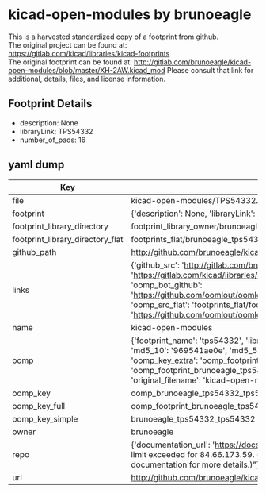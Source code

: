 # kicad-open-modules by brunoeagle  
This is a harvested standardized copy of a footprint from github.  
The original project can be found at:  
https://gitlab.com/kicad/libraries/kicad-footprints  
The original footprint can be found at:
http://gitlab.com/brunoeagle/kicad-open-modules/blob/master/XH-2AW.kicad_mod
Please consult that link for additional, details, files, and license information.  
## Footprint Details
* description: None  
* libraryLink: TPS54332  
* number_of_pads: 16  
## yaml dump  
| Key | Value |  
| --- | --- |  
| file | kicad-open-modules/TPS54332.kicad_mod |  
| footprint | {'description': None, 'libraryLink': 'TPS54332', 'number_of_pads': 16} |  
| footprint_library_directory | footprint_library_owner/brunoeagle_kicad-open-modules |  
| footprint_library_directory_flat | footprints_flat/brunoeagle_tps54332_tps54332/working |  
| github_path | http://github.com/brunoeagle/kicad-open-modules/blob/master/TPS54332.kicad_mod |  
| links | {'github_src': 'http://gitlab.com/brunoeagle/kicad-open-modules/blob/master/XH-2AW.kicad_mod', 'github_src_repo': 'https://gitlab.com/kicad/libraries/kicad-footprints', 'oomp_bot': 'footprints/brunoeagle_tps54332_tps54332/working', 'oomp_bot_github': 'https://github.com/oomlout/oomlout_oomp_footprint_bot/tree/main/footprints/brunoeagle_tps54332_tps54332/working', 'oomp_src_flat': 'footprints_flat/footprints_flat/brunoeagle_tps54332_tps54332/working', 'oomp_src_flat_github': 'https://github.com/oomlout/oomlout_oomp_footprint_src/tree/main/footprints_flat/brunoeagle_tps54332_tps54332/working'} |  
| name | kicad-open-modules |  
| oomp | {'footprint_name': 'tps54332', 'library_name': 'tps54332_kicad_mod', 'md5': '969541ae0e9fa069ece30df1f4a1dc7a', 'md5_10': '969541ae0e', 'md5_5': '96954', 'md5_6': '969541', 'oomp_key': 'oomp_brunoeagle_tps54332_tps54332', 'oomp_key_extra': 'oomp_footprint_brunoeagle_tps54332_tps54332', 'oomp_key_full': 'oomp_footprint_brunoeagle_tps54332_tps54332_969541', 'oomp_key_simple': 'brunoeagle_tps54332_tps54332', 'original_filename': 'kicad-open-modules/TPS54332.kicad_mod', 'owner_name': 'brunoeagle'} |  
| oomp_key | oomp_brunoeagle_tps54332_tps54332 |  
| oomp_key_full | oomp_footprint_brunoeagle_tps54332_tps54332 |  
| oomp_key_simple | brunoeagle_tps54332_tps54332 |  
| owner | brunoeagle |  
| repo | {'documentation_url': 'https://docs.github.com/rest/overview/resources-in-the-rest-api#rate-limiting', 'message': "API rate limit exceeded for 84.66.173.59. (But here's the good news: Authenticated requests get a higher rate limit. Check out the documentation for more details.)"} |  
| url | http://github.com/brunoeagle/kicad-open-modules |  

